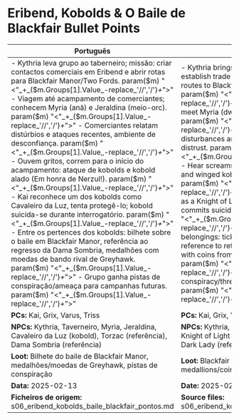# Eribend, Kobolds & O Baile de Blackfair  Bullet Points

| Português | English |
|-----------|---------|
| - Kythria leva grupo ao taberneiro; missão: criar contactos comerciais em Eribend e abrir rotas para Blackfair Manor/Two Fords. param($m) "<"_+_($m.Groups[1].Value_-replace_'//','/')_+_">" - Viagem até acampamento de comerciantes; conhecem Myria (anã) e Jeraldina (meio-orc). param($m) "<"_+_($m.Groups[1].Value_-replace_'//','/')_+_">" - Comerciantes relatam distúrbios e ataques recentes, ambiente de desconfiança. param($m) "<"_+_($m.Groups[1].Value_-replace_'//','/')_+_">" - Ouvem gritos, correm para o início do acampamento: ataque de kobolds e kobold alado (Em honra de Nerzul!). param($m) "<"_+_($m.Groups[1].Value_-replace_'//','/')_+_">" - Kai reconhece um dos kobolds como Cavaleiro da Luz, tenta protegê-lo; kobold suicida-se durante interrogatório. param($m) "<"_+_($m.Groups[1].Value_-replace_'//','/')_+_">" - Entre os pertences dos kobolds: bilhete sobre o baile em Blackfair Manor, referência ao regresso da Dama Sombria, medalhões com moedas de bando rival de Greyhawk. param($m) "<"_+_($m.Groups[1].Value_-replace_'//','/')_+_">" - Grupo ganha pistas de conspiração/ameaça para campanhas futuras. param($m) "<"_+_($m.Groups[1].Value_-replace_'//','/')_+_">"  | - Kythria brings group to the innkeeper; mission: establish trade contacts in Eribend and open routes to Blackfair Manor/Two Fords. param($m) "<"_+_($m.Groups[1].Value_-replace_'//','/')_+_">" - Travel to merchant camp; meet Myria (dwarf) and Jeraldina (half-orc). param($m) "<"_+_($m.Groups[1].Value_-replace_'//','/')_+_">" - Merchants report disturbances and recent attacks, atmosphere of distrust. param($m) "<"_+_($m.Groups[1].Value_-replace_'//','/')_+_">" - Hear screams, rush to camp entrance: kobold and winged kobold attack (In honor of Nerzul!). param($m) "<"_+_($m.Groups[1].Value_-replace_'//','/')_+_">" - Kai recognizes a kobold as a Knight of Light, tries to protect him; kobold commits suicide during questioning. param($m) "<"_+_($m.Groups[1].Value_-replace_'//','/')_+_">" - Among the kobolds belongings: ticket to Blackfair Manor ball, reference to return of the Dark Lady, medallions with coins from rival Greyhawk gang. param($m) "<"_+_($m.Groups[1].Value_-replace_'//','/')_+_">" - Group gains clues of conspiracy/threats for future campaigns. param($m) "<"_+_($m.Groups[1].Value_-replace_'//','/')_+_">"  |
| **PCs:** Kai, Grix, Varus, Triss | **PCs:** Kai, Grix, Varus, Triss |
| **NPCs:** Kythria, Taverneiro, Myria, Jeraldina, Cavaleiro da Luz (kobold), Torzac (referência), Dama Sombria (referência) | **NPCs:** Kythria, Innkeeper, Myria, Jeraldina, Knight of Light (kobold), Torzac (reference), Dark Lady (reference) |
| **Loot:** Bilhete do baile de Blackfair Manor, medalhões/moedas de Greyhawk, pistas de conspiração | **Loot:** Blackfair Manor ball ticket, Greyhawk gang medallions/coins, conspiracy clues |
| **Data:** 2025-02-13 | **Date:** 2025-02-13 |
| **Ficheiros de origem:** s06_eribend_kobolds_baile_blackfair_pontos.md | **Source files:** s06_eribend_kobolds_baile_blackfair_pontos.md |

























